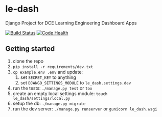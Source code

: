 # le-dash
Django Project for DCE Learning Engineering Dashboard Apps

[![Build Status](https://travis-ci.org/harvard-dce/le-dash.svg?branch=project-setup)](https://travis-ci.org/harvard-dce/le-dash)
[![Code Health](https://landscape.io/github/harvard-dce/le-dash/jluker-es-query/landscape.svg?style=flat)](https://landscape.io/github/harvard-dce/le-dash/jluker-es-query)

## Getting started

1. clone the repo
1. `pip install -r requirements/dev.txt`
1. `cp example.env .env` and update:
    1. set `SECRET_KEY` to anything
    1. set `DJANGO_SETTINGS_MODULE` to `le_dash.settings.dev`
1. run the tests: `./manage.py test` or `tox`
1. create an empty local settings module: `touch le_dash/settings/local.py`
1. setup the db: `./manage.py migrate`
1. run the dev server: `./manage.py runserver` or `gunicorn le_dash.wsgi`
